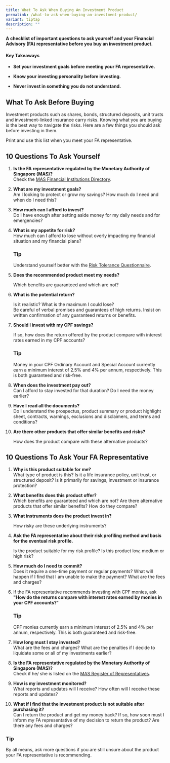```yaml
---
title: What To Ask When Buying An Investment Product
permalink: /what-to-ask-when-buying-an-investment-product/
variant: tiptap
description: ""
---
```

<p><strong>A checklist of important questions to ask yourself and your Financial Advisory (FA) representative before you buy an investment product.</strong>
</p>
<h4><strong>Key Takeaways</strong></h4>
<ul data-tight="true" class="tight">
<li>
<p><strong>Set your investment goals before meeting your FA representative.</strong>
</p>
</li>
<li>
<p><strong>Know your investing personality before investing.</strong>
</p>
</li>
<li>
<p><strong>Never invest in something you do not understand.</strong>
</p>
</li>
</ul>
<h2><strong>What To Ask Before Buying</strong></h2>
<p>Investment products such as shares, bonds, structured deposits, unit trusts
and investment-linked insurance carry risks. Knowing what you are buying
is the best way to navigate the risks. Here are a few things you should
ask before investing in them.</p>
<p>Print and use this list when you meet your FA representative.</p>
<h2><strong>10 Questions To Ask Yourself</strong></h2>
<ol data-tight="true" class="tight">
<li>
<p><strong>Is the FA representative regulated by the Monetary Authority of Singapore (MAS)?<br></strong>Check
the <a href="https://eservices.mas.gov.sg/fid" rel="noopener noreferrer" target="_blank">MAS Financial Institutions Directory</a>.</p>
</li>
<li>
<p><strong>What are my investment goals?<br></strong>Am I looking to protect
or grow my savings? How much do I need and when do I need this?</p>
</li>
<li>
<p><strong>How much can I afford to invest?<br></strong>Do I have enough
after setting aside money for my daily needs and for emergencies?</p>
</li>
<li>
<p><strong>What is my appetite for risk?</strong> 
<br>How much can I afford to lose without overly impacting my financial situation
and my financial plans?</p>
<h3><strong>Tip</strong></h3>
<p>Understand yourself better with the <a href="https://www.cpf.gov.sg/content/dam/web/member/growing-your-savings/documents/Risk_Tolerance_Questionaire.pdf" rel="noopener noreferrer" target="_blank">Risk Tolerance Questionnaire</a>.</p>
<p></p>
</li>
<li>
<p><strong>Does the recommended product meet my needs?</strong>
</p>
<p>Which benefits are guaranteed and which are not?</p>
</li>
<li>
<p><strong>What is the potential return?</strong>
</p>
<p>Is it realistic? What is the maximum I could lose?
<br>Be careful of verbal promises and guarantees of high returns. Insist on
written confirmation of any guaranteed returns or benefits.</p>
</li>
<li>
<p><strong>Should I invest with my CPF savings?</strong>
</p>
<p>If so, how does the return offered by the product compare with interest
rates earned in my CPF accounts?</p>
<h3><strong>Tip</strong></h3>
<p>Money in your CPF Ordinary Account and Special Account currently earn
a minimum interest of 2.5% and 4% per annum, respectively. This is both
guaranteed and risk-free.</p>
<p></p>
</li>
<li>
<p><strong>When does the investment pay out?</strong> 
<br>Can I afford to stay invested for that duration? Do I need the money earlier?</p>
</li>
<li>
<p><strong>Have I read all the documents?</strong> 
<br>Do I understand the prospectus, product summary or product highlight sheet,
contracts, warnings, exclusions and disclaimers, and terms and conditions?</p>
</li>
<li>
<p><strong>Are there other products that offer similar benefits and risks?</strong>
</p>
<p>How does the product compare with these alternative products?</p>
</li>
</ol>
<h2><strong>10 Questions To Ask Your FA Representative</strong></h2>
<ol data-tight="true" class="tight">
<li>
<p><strong>Why is this product suitable for me?</strong> 
<br>What type of product is this? Is it a life insurance policy, unit trust,
or structured deposit? Is it primarily for savings, investment or insurance
protection?</p>
</li>
<li>
<p><strong>What benefits does this product offer?<br></strong>Which benefits
are guaranteed and which are not? Are there alternative products that offer
similar benefits? How do they compare?</p>
</li>
<li>
<p><strong>What instruments does the product invest in?</strong>
</p>
<p>How risky are these underlying instruments?</p>
</li>
<li>
<p><strong>Ask the FA representative about their risk profiling method</strong>  <strong>and basis for the eventual risk profile.</strong>
</p>
<p>Is the product suitable for my risk profile? Is this product low, medium
or high risk?</p>
</li>
<li>
<p><strong>How much do I need to commit?</strong> 
<br>Does it require a one-time payment or regular payments? What will happen
if I find that I am unable to make the payment? What are the fees and charges?</p>
</li>
<li>
<p>If the FA representative recommends investing with CPF monies, ask <strong>"How do the returns compare with interest rates earned by monies in your CPF accounts?</strong>"</p>
<h3><strong>Tip</strong></h3>
<p>CPF monies currently earn a minimum interest of 2.5% and 4% per annum,
respectively. This is both guaranteed and risk-free.</p>
<p></p>
</li>
<li>
<p><strong>How long must I stay invested?</strong> 
<br>What are the fees and charges? What are the penalties if I decide to liquidate
some or all of my investments earlier?</p>
</li>
<li>
<p><strong>Is the FA representative regulated by the Monetary Authority of Singapore (MAS)?</strong> 
<br>Check if he/ she is listed on the <a href="https://eservices.mas.gov.sg/rr" rel="noopener noreferrer" target="_blank">MAS Register of Representatives</a>.</p>
</li>
<li>
<p><strong>How is my investment monitored?<br></strong>What reports and updates
will I receive? How often will I receive these reports and updates?</p>
</li>
<li>
<p><strong>What if I find that the investment product is not suitable after purchasing it?<br></strong>Can
I return the product and get my money back? If so, how soon must I inform
my FA representative of my decision to return the product? Are there any
fees and charges?</p>
</li>
</ol>
<h3><strong>Tip</strong></h3>
<p>By all means, ask more questions if you are still unsure about the product
your FA representative is recommending.</p>